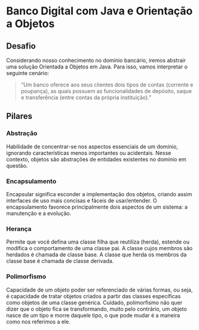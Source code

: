 # Banco Digital com Java e Orientação a Objetos

## Desafio

Considerando nosso conhecimento no domínio bancário, iremos abstrair uma solução Orientada a Objetos em Java.
Para isso, vamos interpretar o seguinte cenário:
> “Um banco oferece aos seus clientes dois tipos de contas (corrente e poupança), as quais possuem as funcionalidades de
> depósito, saque e transferência (entre contas da própria instituição).”

## Pilares

### Abstração

Habilidade de concentrar-se nos aspectos essenciais de um domínio, ignorando características menos importantes ou
acidentais. Nesse contexto, objetos são abstrações de entidades existentes no domínio em questão.

### Encapsulamento

Encapsular significa esconder a implementação dos objetos, criando assim interfaces de uso mais concisas e fáceis de
usar/entender. O encapsulamento favorece principalmente dois aspectos de um sistema: a manutenção e a evolução.

### Herança

Permite que você defina uma classe filha que reutiliza (herda), estende ou modifica o comportamento de uma classe pai. A
classe cujos membros são herdados é chamada de classe base. A classe que herda os membros da classe base é chamada de
classe derivada.

### Polimorfismo

Capacidade de um objeto poder ser referenciado de várias formas, ou seja, é capacidade de tratar objetos criados a
partir das classes específicas como objetos de uma classe genérica. Cuidado, polimorfismo não quer dizer que o objeto
fica se transformando, muito pelo contrário, um objeto nasce de um tipo e morre daquele tipo, o que pode mudar é a
maneira como nos referimos a ele.
